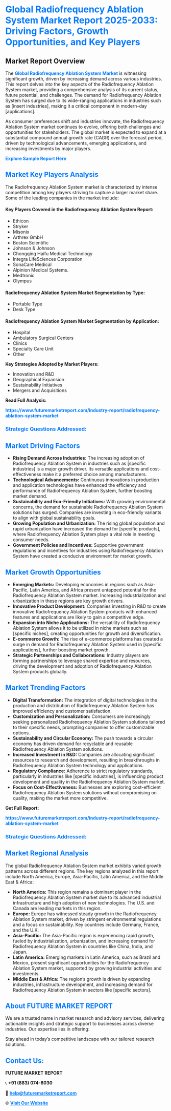 <h1 style="color: #007BFF;">Global Radiofrequency Ablation System Market Report 2025-2033: Driving Factors, Growth Opportunities, and Key Players</h1>

<section id="overview">
<h2>Market Report Overview</h2>
<p>The <a href="https://www.futuremarketreport.com/industry-report/radiofrequency-ablation-system-market" style="color: #007BFF; text-decoration: none;"><strong>Global Radiofrequency Ablation System Market</strong></a> is witnessing significant growth, driven by increasing demand across various industries. This report delves into the key aspects of the Radiofrequency Ablation System market, providing a comprehensive analysis of its current status, future potential, and challenges. The demand for Radiofrequency Ablation System has surged due to its wide-ranging applications in industries such as [insert industries], making it a critical component in modern-day [applications].</p>
<p>As consumer preferences shift and industries innovate, the Radiofrequency Ablation System market continues to evolve, offering both challenges and opportunities for stakeholders. The global market is expected to expand at a substantial compound annual growth rate (CAGR) over the forecast period, driven by technological advancements, emerging applications, and increasing investments by major players.</p>
</section>

<section id="overview">
<p><a href="https://www.futuremarketreport.com/request-sample/reportId=64853" style="color: #007BFF; text-decoration: none;"><strong>Explore Sample Report Here</strong></a></p>
</section>

<section id="key-players">
<h2 style="color: #007BFF;">Market Key Players Analysis</h2>
<p>The Radiofrequency Ablation System market is characterized by intense competition among key players striving to capture a larger market share. Some of the leading companies in the market include:</p>
<h4>Key Players Covered in the Radiofrequency Ablation System Report:</h4>
<ul><li>Ethicon</li><li>Stryker</li><li>Misonix</li><li>Arthrex GmbH</li><li>Boston Scientific</li><li>Johnson &amp; Johnson</li><li>Chongqing Haifu Medical Technology</li><li>Integra LifeSciences Corporation</li><li>SonaCare Medical</li><li>Alpinion Medical Systems.</li><li>Medtronic</li><li>Olympus</li></ul>
<h4>Radiofrequency Ablation System Market Segmentation by Type:</h4>
<ul><li>Portable Type</li><li>Desk Type</li></ul>

<h4>Radiofrequency Ablation System Market Segmentation by Application:</h4>
<ul><li>Hospital</li><li>Ambulatory Surgical Centers</li><li>Clinics</li><li>Specialty Care Unit</li><li>Other</li></ul>
<p><strong>Key Strategies Adopted by Market Players:</strong></p>
<ul>
<li>Innovation and R&D</li>
<li>Geographical Expansion</li>
<li>Sustainability Initiatives</li>
<li>Mergers and Acquisitions</li>
</ul>
</section>

<section>
<p><strong>Read Full Analysis: </strong></p><a href="https://www.futuremarketreport.com/industry-report/radiofrequency-ablation-system-market" style="color: #007BFF; text-decoration: none;"><strong>https://www.futuremarketreport.com/industry-report/radiofrequency-ablation-system-market</strong></a>
<h3 style="color: #007BFF;">Strategic Questions Addressed:</h3>
</section>

<section id="driving-factors">
<h2 style="color: #007BFF;">Market Driving Factors</h2>
<ul>
<li><strong>Rising Demand Across Industries:</strong> The increasing adoption of Radiofrequency Ablation System in industries such as [specific industries] is a major growth driver. Its versatile applications and cost-effectiveness make it a preferred choice among manufacturers.</li>
<li><strong>Technological Advancements:</strong> Continuous innovations in production and application technologies have enhanced the efficiency and performance of Radiofrequency Ablation System, further boosting market demand.</li>
<li><strong>Sustainability and Eco-Friendly Initiatives:</strong> With growing environmental concerns, the demand for sustainable Radiofrequency Ablation System solutions has surged. Companies are investing in eco-friendly variants to align with global sustainability goals.</li>
<li><strong>Growing Population and Urbanization:</strong> The rising global population and rapid urbanization have increased the demand for [specific products], where Radiofrequency Ablation System plays a vital role in meeting consumer needs.</li>
<li><strong>Government Policies and Incentives:</strong> Supportive government regulations and incentives for industries using Radiofrequency Ablation System have created a conducive environment for market growth.</li>
</ul>
</section>

<section id="growth-opportunities">
<h2 style="color: #007BFF;">Market Growth Opportunities</h2>
<ul>
<li><strong>Emerging Markets:</strong> Developing economies in regions such as Asia-Pacific, Latin America, and Africa present untapped potential for the Radiofrequency Ablation System market. Increasing industrialization and urbanization in these regions are key growth drivers.</li>
<li><strong>Innovative Product Development:</strong> Companies investing in R&D to create innovative Radiofrequency Ablation System products with enhanced features and applications are likely to gain a competitive edge.</li>
<li><strong>Expansion into Niche Applications:</strong> The versatility of Radiofrequency Ablation System allows it to be utilized in niche markets such as [specific niches], creating opportunities for growth and diversification.</li>
<li><strong>E-commerce Growth:</strong> The rise of e-commerce platforms has created a surge in demand for Radiofrequency Ablation System used in [specific applications], further boosting market growth.</li>
<li><strong>Strategic Partnerships and Collaborations:</strong> Industry players are forming partnerships to leverage shared expertise and resources, driving the development and adoption of Radiofrequency Ablation System products globally.</li>
</ul>
</section>

<section id="trending-factors">
<h2 style="color: #007BFF;">Market Trending Factors</h2>
<ul>
<li><strong>Digital Transformation:</strong> The integration of digital technologies in the production and distribution of Radiofrequency Ablation System has improved efficiency and customer satisfaction.</li>
<li><strong>Customization and Personalization:</strong> Consumers are increasingly seeking personalized Radiofrequency Ablation System solutions tailored to their specific needs, prompting companies to offer customizable options.</li>
<li><strong>Sustainability and Circular Economy:</strong> The push towards a circular economy has driven demand for recyclable and reusable Radiofrequency Ablation System solutions.</li>
<li><strong>Increased Investment in R&D:</strong> Companies are allocating significant resources to research and development, resulting in breakthroughs in Radiofrequency Ablation System technology and applications.</li>
<li><strong>Regulatory Compliance:</strong> Adherence to strict regulatory standards, particularly in industries like [specific industries], is influencing product development and quality in the Radiofrequency Ablation System market.</li>
<li><strong>Focus on Cost-Effectiveness:</strong> Businesses are exploring cost-efficient Radiofrequency Ablation System solutions without compromising on quality, making the market more competitive.</li>
</ul>
</section>

<section>
<p><strong>Get Full Report: </strong></p><a href="https://www.futuremarketreport.com/industry-report/radiofrequency-ablation-system-market" style="color: #007BFF; text-decoration: none;"><strong>https://www.futuremarketreport.com/industry-report/radiofrequency-ablation-system-market</strong></a>
<h3 style="color: #007BFF;">Strategic Questions Addressed:</h3>
</section>


<section id="regional-analysis">
<h2 style="color: #007BFF;">Market Regional Analysis</h2>
<p>The global Radiofrequency Ablation System market exhibits varied growth patterns across different regions. The key regions analyzed in this report include North America, Europe, Asia-Pacific, Latin America, and the Middle East & Africa:</p>
<ul>
<li><strong>North America:</strong> This region remains a dominant player in the Radiofrequency Ablation System market due to its advanced industrial infrastructure and high adoption of new technologies. The U.S. and Canada are leading markets in this region.</li>
<li><strong>Europe:</strong> Europe has witnessed steady growth in the Radiofrequency Ablation System market, driven by stringent environmental regulations and a focus on sustainability. Key countries include Germany, France, and the U.K.</li>
<li><strong>Asia-Pacific:</strong> The Asia-Pacific region is experiencing rapid growth, fueled by industrialization, urbanization, and increasing demand for Radiofrequency Ablation System in countries like China, India, and Japan.</li>
<li><strong>Latin America:</strong> Emerging markets in Latin America, such as Brazil and Mexico, present significant opportunities for the Radiofrequency Ablation System market, supported by growing industrial activities and investments.</li>
<li><strong>Middle East & Africa:</strong> The region’s growth is driven by expanding industries, infrastructure development, and increasing demand for Radiofrequency Ablation System in sectors like [specific sectors].</li>
</ul>
</section>

<footer>
<h2 style="color: #007BFF;">About FUTURE MARKET REPORT</h2>
<p>We are a trusted name in market research and advisory services, delivering actionable insights and strategic support to businesses across diverse industries. Our expertise lies in offering:</p>

<p>Stay ahead in today’s competitive landscape with our tailored research solutions.</p>

<h2 style="color: #007BFF;">Contact Us:</h2>
<p><strong>FUTURE MARKET REPORT</strong></p>
<p>📞 <strong>+91 (883) 074-8030</strong></p>
<p>📧 <strong><a href="mailto:help@futuremarketreport.com" style="color: #007BFF;">help@futuremarketreport.com</a></strong></p>
<p>🌐 <strong><a href="https://www.futuremarketreport.com/" style="color: #007BFF;">Visit Our Website</a></strong></p>
</footer>